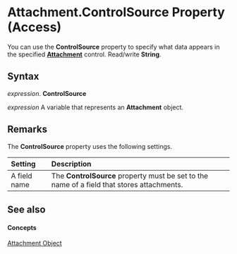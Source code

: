 
# Attachment.ControlSource Property (Access)

You can use the  **ControlSource** property to specify what data appears in the specified **[Attachment](b0756145-9012-f9b9-7df9-e168defed3bf.md)** control. Read/write **String**.


## Syntax

 _expression_. **ControlSource**

 _expression_ A variable that represents an **Attachment** object.


## Remarks

The  **ControlSource** property uses the following settings.



|**Setting**|**Description**|
|:-----|:-----|
|A field name|The  **ControlSource** property must be set to the name of a field that stores attachments.|

## See also


#### Concepts


[Attachment Object](b0756145-9012-f9b9-7df9-e168defed3bf.md)
